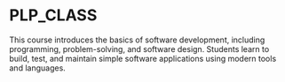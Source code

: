 # PLP_CLASS
This course introduces the basics of software development, including programming, problem-solving, and software design. Students learn to build, test, and maintain simple software applications using modern tools and languages.
